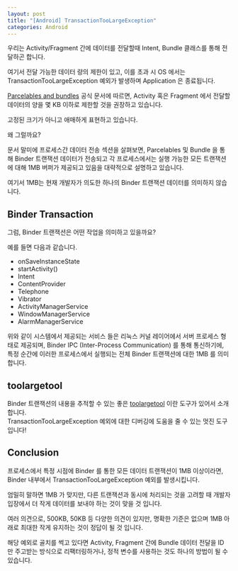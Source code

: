 ```yaml
---
layout: post
title: "[Android] TransactionTooLargeException"
categories: Android
---
```


우리는 Activity/Fragment 간에 데이터를 전달할때 Intent, Bundle 클래스를 통해 전달하곤 합니다.

여기서 전달 가능한 데이터 량의 제한이 있고, 이를 초과 시 OS 에서는 TransactionTooLargeException 예외가 발생하며 Application 은 종료됩니다.

[Parcelables and bundles](https://developer.android.com/guide/components/activities/parcelables-and-bundles?hl=ko) 공식 문서에 따르면, Activity 혹은 Fragment 에서 전달할 데이터의 양을 몇 KB 이하로 제한할 것을 권장하고 있습니다.

고정된 크기가 아니고 애매하게 표현하고 있습니다. 

왜 그럴까요?

문서 말미에 프로세스간 데이터 전송 섹션을 살펴보면, Parcelables 및 Bundle 을 통해 Binder 트랜잭션 데이터가 전송되고 각 프로세스에서는 실행 가능한 모든 트랜잭션에 대해 1MB 버퍼가 제공되고 있음을 대략적으로 설명하고 있습니다.

여기서 1MB는 현재 개발자가 의도한 하나의 Binder 트랜잭션 데이터를 의미하지 않습니다.

## Binder Transaction

그럼, Binder 트랜잭션은 어떤 작업을 의미하고 있을까요?

예를 들면 다음과 같습니다.

- onSaveInstanceState
- startActivity()
- Intent
- ContentProvider
- Telephone
- Vibrator
- ActivityManagerService
- WindowManagerService
- AlarmManagerService

위와 같이 시스템에서 제공되는 서비스 들은 리눅스 커널 레이어에서 서버 프로세스 형태로 제공되며, Binder IPC (Inter-Process Communication) 를 통해 통신하기에, 특정 순간에 이러한 프로세스에서 실행되는 전체 Binder 트랜잭션에 대한 1MB 를 의미합니다.

## toolargetool

Binder 트랜잭션의 내용을 추적할 수 있는 좋은 [toolargetool](https://github.com/guardian/toolargetool) 이란 도구가 있어서 소개합니다.\
TransactionTooLargeException 예외에 대한 디버깅에 도움을 줄 수 있는 멋진 도구입니다!

## Conclusion

프로세스에서 특정 시점에 Binder 를 통한 모든 데이터 트랜잭션이 1MB 이상이라면, Binder 내부에서 TransactionTooLargeException 예외를 발생시킵니다.

엄밀히 말하면 1MB 가 맞지만, 다른 트랜잭션과 동시에 처리되는 것을 고려할 때 개발자 입장에서 더 작게 데이터를 보내야 하는 것이 맞을 것 입니다.

여러 의견으로, 500KB, 50KB 등 다양한 의견이 있지만, 명확한 기준은 없으며 1MB 아래로 최대한 작게 유지하는 것이 정답이 될 것 입니다.

해당 예외로 골치를 썩고 있다면 Activity, Fragment 간에 Bundle 데이터 전달을 ID 만 주고받는 방식으로 리팩터링하거나, 정적 변수를 사용하는 것도 하나의 방법이 될 수 있습니다.
